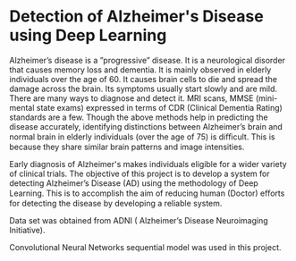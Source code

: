 # Detection of Alzheimer's Disease using Deep Learning
Alzheimer’s disease is a ”progressive” disease. It is a neurological disorder that causes memory loss and dementia. It is mainly observed in elderly individuals over the age of 60. It causes brain cells to die and spread the damage across the brain. Its symptoms usually start slowly and are mild. There are many ways to diagnose and detect it. MRI scans, MMSE (mini-mental state exams) expressed in terms of CDR (Clinical Dementia Rating) standards are a few. Though the above methods help in predicting the disease accurately, identifying distinctions between Alzheimer’s brain and normal brain in elderly individuals (over the age of 75) is diﬃcult. This is because they share similar brain patterns and image intensities. 

Early diagnosis of Alzheimer's makes individuals eligible for a wider variety of clinical trials. The objective of this project is to develop a system for detecting Alzheimer’s Disease (AD) using the methodology of Deep Learning. This is to accomplish the aim of reducing human (Doctor) eﬀorts for detecting the disease by developing a reliable system. 

 Data set was obtained from ADNI ( Alzheimer’s Disease Neuroimaging Initiative). 
 
 Convolutional Neural Networks sequential model was used in this project. 
 
 
 
 
